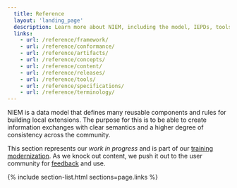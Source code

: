 ```yaml
---
  title: Reference
  layout: 'landing_page'
  description: Learn more about NIEM, including the model, IEPDs, tools, specifications.
  links:
    - url: /reference/framework/
    - url: /reference/conformance/
    - url: /reference/artifacts/
    - url: /reference/concepts/
    - url: /reference/content/
    - url: /reference/releases/
    - url: /reference/tools/
    - url: /reference/specifications/
    - url: /reference/terminology/
---
```


NIEM is a data model that defines many reusable components and rules for building local extensions.  The purpose for this is to be able to create information exchanges with clear semantics and a higher degree of consistency across the community.

This section represents our *work in progress* and is part of our [training modernization](http://niem.github.io/training/). As we knock out content, we push it out to the user community for [feedback](https://github.com/NIEM/NIEM.github.io/issues) and use.

{% include section-list.html sections=page.links %}

